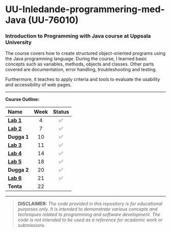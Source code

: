 # UU-Inledande-programmering-med-Java (UU-76010)

### Introduction to Programming with Java course at Uppsala University

The course covers how to create structured object-oriented programs using the Java programming language. During the course, I learned basic concepts such as variables, methods, objects and classes. Other parts covered are documentation, error handling, troubleshooting and testing.

Furthermore, it teaches to apply criteria and tools to evaluate the usability and accessibility of web pages.

---

**Course Outline:**

| Name        |  Week |  Status |
| :---------- | :----: | :----: |
| **[Lab 1](https://github.com/bjarnerossen/UU-Programmering-med-Java/blob/main/Lab1/src/KnotToKph.java)**   |   4 | ✅ |
| **[Lab 2](https://github.com/bjarnerossen/UU-Programmering-med-Java/blob/main/Lab2/src/CharCounter.java)**   |   7 |  ✅ |
| **Dugga 1**   |  10 | ✅ |
| **[Lab 3](https://github.com/bjarnerossen/UU-Programmering-med-Java/blob/main/Lab3/src/AverageCalculator.java)**  | 11 | ✅ |
| **[Lab 4](https://github.com/bjarnerossen/UU-Programmering-med-Java/blob/main/Lab4.txt)** | 14 | ✅ |
| **[Lab 5](https://github.com/bjarnerossen/UU-Programmering-med-Java/tree/main/Lab5/TranslationGame/src)** | 18 | ✅ |
| **Dugga 2** | 20 | ✅ |
| **[Lab 6](https://github.com/bjarnerossen/UU-Programmering-med-Java/tree/main/Lab6/moviedatabase/out/production/moviedatabase/moviedatabase)** | 21 |✅ |
| **Tenta** | 22 |

---
> **DISCLAIMER:** *The code provided in this repository is for educational purposes only. It is intended to demonstrate various concepts and techniques related to programming and software development. The code is not intended to be used as a reference for academic work or submissions.*
